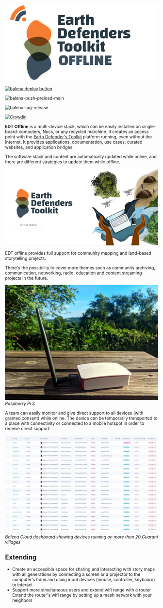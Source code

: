 ![logo](docs/imgs/EDT-offline-dark-logo.png)

[![balena deploy button](https://www.balena.io/deploy.svg)](https://dashboard.balena-cloud.com/deploy?repoUrl=https://github.com/digidem/edt-offline)

![balena-push-preload-main](https://github.com/digidem/edt-offline/actions/workflows/balena-push-main.yml/badge.svg)

![balena-tag-release](https://github.com/digidem/edt-offline/actions/workflows/balena-tag-release.yml/badge.svg)

[![Crowdin](https://badges.crowdin.net/edt-offline-portal/localized.svg)](https://crowdin.com/project/edt-offline-portal)

**EDT Offline** is a multi-device stack, which can be easily installed on single-board-computers, Nucs, or any recycled marchine. It creates an access point with the [Earth Defender's Toolkit](http://earthdefenderstoolkit.com/) platform running, even without the Internet. It provides applications, documentation, use cases, curated websites, and application bridges.

The software stack and content are automatically updated while online, and there are different strategies to update them while offline.

![Earth Defender's Toolkit Portal](docs/imgs/edt_portal.jpg)

EDT offline provides full support for community mapping and land-based storytelling projects.

There's the possibility to cover more themes such as community archiving, communication, networking, radio, education and content streaming projects in the future.

![Raspberry Pi 3](docs/imgs/pi.jpg)
*Raspberry Pi 3*

A team can easily monitor and give direct support to all devices (with granted consent) while online. The device can be temporarily transported to a place with connectivity or connected to a mobile hotspot in order to receive direct support.


![](docs/imgs/balena_dashboard.jpg)
*Balena Cloud dashboard showing devices running on more than 20 Guarani villages*

## Extending

- Create an accessible space for sharing and interacting with story maps with all generations by connecting a screen or a projector to the computer's hdmi and using input devices (mouse, controller, keyboard) to interact
- Support more simultaneous users and extend wifi range with a router
Extend the router's wifi range by setting up a mesh network with your neighbors